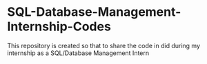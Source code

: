 # SQL-Database-Management-Internship-Codes
This repository is created so that to share the code in did during my internship as a SQL/Database Management Intern
